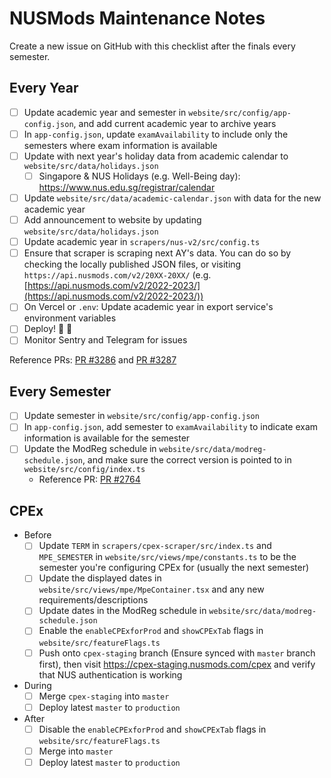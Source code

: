 # NUSMods Maintenance Notes

Create a new issue on GitHub with this checklist after the finals every semester.

## Every Year

- [ ] Update academic year and semester in `website/src/config/app-config.json`, and add current academic year to archive years
- [ ] In `app-config.json`, update `examAvailability` to include only the semesters where exam information is available
- [ ] Update with next year's holiday data from academic calendar to `website/src/data/holidays.json`
  - [ ] Singapore & NUS Holidays (e.g. Well-Being day): <https://www.nus.edu.sg/registrar/calendar>
- [ ] Update `website/src/data/academic-calendar.json` with data for the new academic year
- [ ] Add announcement to website by updating `website/src/data/holidays.json`
- [ ] Update academic year in `scrapers/nus-v2/src/config.ts`
- [ ] Ensure that scraper is scraping next AY's data. You can do so by checking the locally published JSON files, or visiting `https://api.nusmods.com/v2/20XX-20XX/` (e.g. [https://api.nusmods.com/v2/2022-2023/](https://api.nusmods.com/v2/2022-2023/))
- [ ] On Vercel or `.env`: Update academic year in export service's environment variables
- [ ] Deploy! :tada: :tada:
- [ ] Monitor Sentry and Telegram for issues

Reference PRs: [PR #3286](https://github.com/nusmodifications/nusmods/pull/3286) and [PR #3287](https://github.com/nusmodifications/nusmods/pull/3287)

## Every Semester

- [ ] Update semester in `website/src/config/app-config.json`
- [ ] In `app-config.json`, add semester to `examAvailability` to indicate exam information is available for the semester
- [ ] Update the ModReg schedule in `website/src/data/modreg-schedule.json`, and make sure the correct version is pointed to in `website/src/config/index.ts`
  - Reference PR: [PR #2764](https://github.com/nusmodifications/nusmods/pull/2764)

## CPEx

- Before
  - [ ] Update `TERM` in `scrapers/cpex-scraper/src/index.ts` and `MPE_SEMESTER` in `website/src/views/mpe/constants.ts` to be the semester you're configuring CPEx for (usually the next semester)
  - [ ] Update the displayed dates in `website/src/views/mpe/MpeContainer.tsx` and any new requirements/descriptions
  - [ ] Update dates in the ModReg schedule in `website/src/data/modreg-schedule.json`
  - [ ] Enable the `enableCPExforProd` and `showCPExTab` flags in `website/src/featureFlags.ts`
  - [ ] Push onto `cpex-staging` branch (Ensure synced with `master` branch first), then visit https://cpex-staging.nusmods.com/cpex and verify that NUS authentication is working
- During
  - [ ] Merge `cpex-staging` into `master`
  - [ ] Deploy latest `master` to `production`
- After
  - [ ] Disable the `enableCPExforProd` and `showCPExTab` flags in `website/src/featureFlags.ts`
  - [ ] Merge into `master`
  - [ ] Deploy latest `master` to `production`

